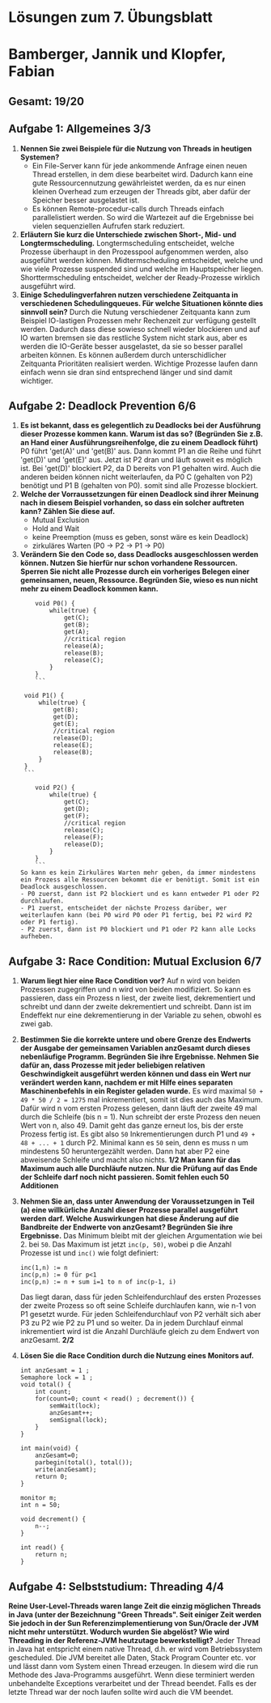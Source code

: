 # Lösungen zum 7\. Übungsblatt

# Bamberger, Jannik und Klopfer, Fabian

## Gesamt: 19/20

## Aufgabe 1: Allgemeines 3/3

1. **Nennen Sie zwei Beispiele für die Nutzung von Threads in heutigen Systemen?**
	- Ein File-Server kann für jede ankommende Anfrage einen neuen Thread erstellen, in dem diese bearbeitet wird. Dadurch kann eine gute Ressourcennutzung gewährleistet werden, da es nur einen kleinen Overhead zum erzeugen der Threads gibt, aber dafür der Speicher besser ausgelastet ist.
	- Es können Remote-procedur-calls durch Threads einfach parallelistiert werden. So wird die Wartezeit auf die Ergebnisse bei vielen sequenziellen Aufrufen stark reduziert.
2. **Erläutern Sie kurz die Unterschiede zwischen Short-, Mid- und Longtermscheduling.**
	Longtermscheduling entscheidet, welche Prozesse überhaupt in den Prozesspool aufgenommen werden, also ausgeführt werden können. Midtermscheduling entscheidet, welche und wie viele Prozesse suspended sind und welche im Hauptspeicher liegen. Shorttermscheduling entscheidet, welcher der Ready-Prozesse wirklich ausgeführt wird.
3. **Einige Schedulingverfahren nutzen verschiedene Zeitquanta in verschiedenen Schedulingqueues. Für welche Situationen könnte dies sinnvoll sein?**
	Durch die Nutung verschiedener Zeitquanta kann zum Beispiel IO-lastigen Prozessen mehr Rechenzeit zur verfügung gestellt werden. Dadurch dass diese sowieso schnell wieder blockieren und auf IO warten bremsen sie das restliche System nicht stark aus, aber es werden die IO-Geräte besser ausgelastet, da sie so besser parallel arbeiten können. Es können außerdem durch unterschidlicher Zeitquanta Prioritäten realisiert werden. Wichtige Prozesse laufen dann einfach wenn sie dran sind entsprechend länger und sind damit wichtiger.

## Aufgabe 2: Deadlock Prevention 6/6

1. **Es ist bekannt, dass es gelegentlich zu Deadlocks bei der Ausführung dieser Prozesse kommen kann. Warum ist das so? (Begründen Sie z.B. an Hand einer Ausführungsreihenfolge, die zu einem Deadlock führt)**
	P0 führt 'get(A)' und 'get(B)' aus. Dann kommt P1 an die Reihe und führt 'get(D)' und 'get(E)' aus. Jetzt ist  P2 dran und läuft soweit es möglich ist. Bei 'get(D)' blockiert P2, da D bereits von P1 gehalten wird. Auch die anderen beiden können nicht weiterlaufen, da P0 C (gehalten von P2) benötigt und P1 B (gehalten von P0). somit sind alle Prozesse blockiert.
2. **Welche der Vorraussetzungen für einen Deadlock sind ihrer Meinung nach in diesem Beispiel vorhanden, so dass ein solcher auftreten kann? Zählen Sie diese auf.**
	- Mutual Exclusion
	- Hold and Wait
	- keine Preemption (muss es geben, sonst wäre es kein Deadlock)
	- zirkuläres Warten (P0 -> P2 -> P1 -> P0)
3. **Verändern Sie den Code so, dass Deadlocks ausgeschlossen werden können. Nutzen Sie hierfür nur schon vorhandene Ressourcen. Sperren Sie nicht alle Prozesse durch ein vorheriges Belegen einer gemeinsamen, neuen, Ressource. Begründen Sie, wieso es nun nicht mehr zu einem Deadlock kommen kann.**
	```
		void P0() {
			while(true) {
				get(C);
				get(B);
				get(A);
				//critical region
				release(A);
				release(B);
				release(C);
			}
		}
		```
	```
		void P1() {
			while(true) {
				get(B);
				get(D);
				get(E);
				//critical region
				release(D);
				release(E);
				release(B);
			}
		}
		```
	```
		void P2() {
			while(true) {
				get(C);
				get(D);
				get(F);
				//critical region
				release(C);
				release(F);
				release(D);
			}
		}
		```
	So kann es kein Zirkuläres Warten mehr geben, da immer mindestens ein Prozess alle Ressourcen bekommt die er benötigt. Somit ist ein Deadlock ausgeschlossen.
	- P0 zuerst, dann ist P2 blockiert und es kann entweder P1 oder P2 durchlaufen.
	- P1 zuerst, entscheidet der nächste Prozess darüber, wer weiterlaufen kann (bei P0 wird P0 oder P1 fertig, bei P2 wird P2 oder P1 fertig).
	- P2 zuerst, dann ist P0 blockiert und P1 oder P2 kann alle Locks aufheben.

## Aufgabe 3: Race Condition: Mutual Exclusion 6/7

1. **Warum liegt hier eine Race Condition vor?**
	Auf n wird von beiden Prozessen zugegriffen und n wird von beiden modifiziert. So kann es passieren, dass ein Prozess n liest, der zweite liest, dekrementiert und schreibt und dann der zweite dekrementiert und schreibt. Dann ist im Endeffekt nur eine dekrementierung in der Variable zu sehen, obwohl es zwei gab.
2. **Bestimmen Sie die korrekte untere und obere Grenze des Endwerts der Ausgabe der gemeinsamen Variablen anzGesamt durch dieses nebenläufige Programm. Begründen Sie ihre Ergebnisse. Nehmen Sie dafür an, dass Prozesse mit jeder beliebigen relativen Geschwindigkeit ausgeführt werden können und dass ein Wert nur verändert werden kann, nachdem er mit Hilfe eines separaten Maschinenbefehls in ein Register geladen wurde.**
	Es wird maximal ``50 + 49 * 50 / 2 = 1275`` mal inkrementiert, somit ist dies auch das Maximum. Dafür wird n vom ersten Prozess gelesen, dann läuft der zweite 49 mal durch die Schleife (bis n = 1). Nun schreibt der erste Prozess den neuen Wert von n, also 49. Damit geht das ganze erneut los, bis der erste Prozess fertig ist. Es gibt also ``50`` Inkrementierungen durch P1 und ``49 + 48 + ... + 1`` durch P2.
	Minimal kann es ``50`` sein, denn es muss n um mindestens 50 heruntergezählt werden. Dann hat aber P2 eine abweisende Schleife und macht also nichts. **1/2 Man kann für das Maximum auch alle Durchläufe nutzen. Nur die Prüfung auf das Ende der Schleife darf noch nicht passieren. Somit fehlen euch 50 Additionen**

3. **Nehmen Sie an, dass unter Anwendung der Voraussetzungen in Teil (a) eine willkürliche Anzahl dieser Prozesse parallel ausgeführt werden darf. Welche Auswirkungen hat diese Änderung auf die Bandbreite der Endwerte von anzGesamt? Begründen Sie ihre Ergebnisse.**
	Das Minimum bleibt mit der gleichen Argumentation wie bei 2. bei ``50``.
	Das Maximum ist jetzt ``inc(p, 50)``, wobei p die Anzahl Prozesse ist und ``inc()`` wie folgt definiert:
	```
	inc(1,n) := n
	inc(p,n) := 0 für p<1
	inc(p,n) := n + sum i=1 to n of inc(p-1, i)
	```
	Das liegt daran, dass für jeden Schleifendurchlauf des ersten Prozesses der zweite Prozess so oft seine Schleife durchlaufen kann, wie n-1 von P1 gesetzt wurde. Für jeden Schleifendurchlauf von P2 verhält sich aber P3 zu P2 wie P2 zu P1 und so weiter. Da in jedem Durchlauf einmal inkrementiert wird ist die Anzahl Durchläufe gleich zu dem Endwert von anzGesamt. **2/2**

4. **Lösen Sie die Race Condition durch die Nutzung eines Monitors auf.**
	```
	int anzGesamt = 1 ;
	Semaphore lock = 1 ;
	void total() {
		int count;
		for(count=0; count < read() ; decrement()) {
			semWait(lock);
			anzGesamt++;
			semSignal(lock);
		}
	}

	int main(void) {
		anzGesamt=0;
		parbegin(total(), total());
		write(anzGesamt);
		return 0;
	}

	```
	```
	monitor m;
	int n = 50;

	void decrement() {
		n--;
	}

	int read() {
		return n;
	}
	```


## Aufgabe 4: Selbststudium: Threading 4/4
**Reine User-Level-Threads waren lange Zeit die einzig möglichen Threads in Java (unter der Bezeichnung "Green Threads". Seit einiger Zeit werden Sie jedoch in der Sun Referenzimplementierung von Sun/Oracle der JVM nicht mehr unterstützt. Wodurch wurden Sie abgelöst? Wie wird Threading in der Referenz-JVM heutzutage bewerkstelligt?**
	Jeder Thread in Java hat entspricht einem native Thread, d.h. er wird vom Betriebssystem gescheduled. Die JVM bereitet alle Daten, Stack Program Counter etc. vor und lässt dann vom System einen Thread erzeugen. In diesem wird die run Methode des Java-Programms ausgeführt. Wenn diese terminiert werden unbehandelte Exceptions verarbeitet und der Thread beendet. Falls es der letzte Thread war der noch laufen sollte wird auch die VM beendet.
